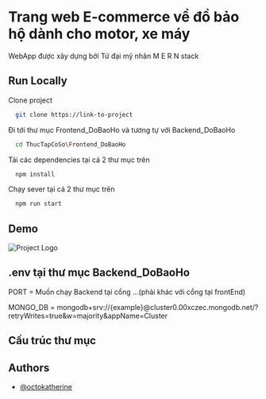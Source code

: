 
# Trang web E-commerce về đồ bảo hộ dành cho motor, xe máy

WebApp được xây dựng bởi Tứ đại mỹ nhân M E R N stack


## Run Locally

Clone project

```bash
  git clone https://link-to-project
```

Đi tới thư mục Frontend_DoBaoHo và tương tự với Backend_DoBaoHo

```bash
  cd ThucTapCoSo\Frontend_DoBaoHo
```

Tải các dependencies tại cả 2 thư mục trên

```bash
  npm install
```

Chạy sever tại cả 2 thư mục trên

```bash
  npm run start
```


## Demo

![Project Logo](./assets/logo.png)


## .env tại thư mục Backend_DoBaoHo

PORT = Muốn chạy Backend tại cổng ...(phải khác với cổng tại frontEnd)

MONGO_DB = mongodb+srv://{example}@cluster0.00xczec.mongodb.net/?retryWrites=true&w=majority&appName=Cluster



## Cấu trúc thư mục




## Authors

- [@octokatherine](https://www.github.com/octokatherine)

